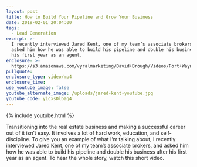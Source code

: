 ```yaml
---
layout: post
title: How to Build Your Pipeline and Grow Your Business
date: 2019-02-01 20:04:00
tags:
  - Lead Generation
excerpt: >-
  I recently interviewed Jared Kent, one of my team’s associate brokers, and
  asked him how he was able to build his pipeline and double his business after
  his first year as an agent.
enclosure: >-
  https://s3.amazonaws.com/vyralmarketing/David+Brough/Videos/Fort+Wayne+Real+Estate-+How+to+Build+Your+Pipeline+and+Grow+Your+Business.mp4
pullquote:
enclosure_type: video/mp4
enclosure_time:
use_youtube_image: false
youtube_alternate_image: /uploads/jared-kent-youtube.jpg
youtube_code: yicxsDlbaq4
---
```


{% include youtube.html %}

Transitioning into the real estate business and making a successful career out of it isn’t easy. It involves a lot of hard work, education, and self-discipline. To give you an example of what I’m talking about, I recently interviewed Jared Kent, one of my team’s associate brokers, and asked him how he was able to build his pipeline and double his business after his first year as an agent. To hear the whole story, watch this short video.